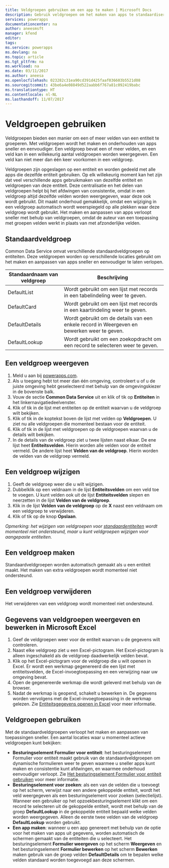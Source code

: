 ```yaml
---
title: Veldgroepen gebruiken om een app te maken | Microsoft Docs
description: Gebruik veldgroepen om het maken van apps te standaardiseren in databases.
services: powerapps
documentationcenter: na
author: aneesmsft
manager: kfend
editor: 
tags: 
ms.service: powerapps
ms.devlang: na
ms.topic: article
ms.tgt_pltfrm: na
ms.workload: na
ms.date: 03/11/2017
ms.author: aneesa
ms.openlocfilehash: 023282c31ea90cd391d425faaf036603b5521d08
ms.sourcegitcommit: 43be6a4e08849d522aabb6f767a81c092419babc
ms.translationtype: HT
ms.contentlocale: nl-NL
ms.lasthandoff: 11/07/2017
---
```

# <a name="use-field-groups"></a>Veldgroepen gebruiken
Veldgroepen bieden een manier om een of meer velden van een entiteit te groeperen. Met veldgroepen wordt het maken en onderhouden van apps sneller en eenvoudiger. Een veldgroep bevat een of meer velden, en een veld kan in een willekeurig aantal veldgroepen worden weergegeven. Een veld kan niet meer dan één keer voorkomen in een veldgroep.

Veldgroepen zijn opgeslagen op een entiteit en worden gedeeld met alle apps die dezelfde entiteit gebruiken. Op elk willekeurig moment kan het zijn dat veel verschillende apps gebruikmaken van dezelfde entiteit en veldgroepen van deze entiteit. Deze centralisatie en het delen van veldgroepen helpt bij het afdwingen van consistentie, omdat in een veldgroep altijd dezelfde velden worden weergegeven, waar deze ook wordt gebruikt. Dit maakt onderhoud gemakkelijk, omdat een wijziging in een veldgroep automatisch wordt weerspiegeld op alle plekken waar deze veldgroep wordt gebruikt. Het maken en aanpassen van apps verloopt sneller met behulp van veldgroepen, omdat de auteur van een toepassing met groepen velden werkt in plaats van met afzonderlijke velden.

## <a name="default-field-groups"></a>Standaardveldgroep
Common Data Service omvat verschillende standaardveldgroepen op entiteiten. Deze veldgroepen worden op verschillende locaties gebruikt om het maken en aanpassen van apps sneller en eenvoudiger te laten verlopen.

| Standaardnaam van veldgroep | Beschrijving |
| --- | --- |
| DefaultList |Wordt gebruikt om een lijst met records in een tabelindeling weer te geven. |
| DefaultCard |Wordt gebruikt om een lijst met records in een kaartindeling weer te geven. |
| DefaultDetails |Wordt gebruikt om de details van een enkele record in Weergeven en bewerken weer te geven. |
| DefaultLookup |Wordt gebruikt om een zoekopdracht om een record te selecteren weer te geven. |

## <a name="view-a-field-group"></a>Een veldgroep weergeven
1. Meld u aan bij [powerapps.com](https://web.powerapps.com).
2. Als u toegang hebt tot meer dan één omgeving, controleert u of u de juiste omgeving hebt geselecteerd met behulp van de omgevingskiezer in de bovenste balk.
3. Vouw de sectie **Common Data Service** uit en klik of tik op **Entiteiten** in het linkernavigatiedeelvenster.
4. Klik of tik in de lijst met entiteiten op de entiteit waarvan u de veldgroep wilt bekijken.
5. Klik of tik in de koptekst boven de lijst met velden op **Veldgroepen**. U ziet nu alle veldgroepen die momenteel bestaan voor de entiteit.
6. Klik of tik in de lijst met veldgroepen op de veldgroepen waarvan u de details wilt bekijken.
7. In de details van de veldgroep ziet u twee lijsten naast elkaar. De ene lijst heet **Entiteitsvelden**. Hierin worden alle velden voor de entiteit vermeld. De andere lijst heet **Velden van de veldgroep**. Hierin worden de velden van de veldgroep vermeld.

## <a name="modify-a-field-group"></a>Een veldgroep wijzigen
1. Geeft de veldgroep weer die u wilt wijzigen.
2. Dubbelklik op een veldnaam in de lijst **Entiteitsvelden** om een veld toe te voegen. U kunt velden ook uit de lijst **Entiteitsvelden** slepen en neerzetten in de lijst **Velden van de veldgroep**.
3. Klik in de lijst  **Velden van de veldgroep** op de **X** naast een veldnaam om een veldgroep te verwijderen.
4. Klik of tik op de knop **Opslaan**.

*Opmerking: het wijzigen van veldgroepen voor [standaardentiteiten](guided-learning/learning-common-data-service-entities.md) wordt momenteel niet ondersteund, maar u kunt veldgroepen wijzigen voor aangepaste entiteiten.*

## <a name="creating-a-field-group"></a>Een veldgroep maken
Standaardveldgroepen worden automatisch gemaakt als u een entiteit maakt. Het maken van extra veldgroepen wordt momenteel niet ondersteund.

## <a name="delete-a-field-group"></a>Een veldgroep verwijderen
Het verwijderen van een veldgroep wordt momenteel niet ondersteund.

## <a name="view-and-edit-field-group-data-in-microsoft-excel"></a>Gegevens van veldgroepen weergeven en bewerken in Microsoft Excel
1. Geef de veldgroepen weer voor de entiteit waarvan u de gegevens wilt controleren.
2. Naast elke veldgroep ziet u een Excel-pictogram. Het Excel-pictogram is alleen ingeschakeld als de veldgroep daadwerkelijk velden bevat.
3. Klik op het Excel-pictogram voor de veldgroep die u wilt openen in Excel. Er wordt een werkmap gegenereerd die een lijst met entiteitsvelden, de Excel-invoegtoepassing en een verwijzing naar uw omgeving bevat.
4. Open de gegenereerde werkmap die wordt geleverd met behulp van de browser.
5. Nadat de werkmap is geopend, schakelt u bewerken in. De gegevens worden vervolgens met de Excel-invoegtoepassing in de werkmap gelezen. Zie [Entiteitsgegevens openen in Excel](data-platform-interactive-excel.md) voor meer informatie.

## <a name="field-group-usage"></a>Veldgroepen gebruiken
Met de standaardveldgroepen verloopt het maken en aanpassen van toepassingen sneller. Een aantal locaties waar u momenteel actieve veldgroepen kunt bekijken:

* **Besturingselement Formulier voor entiteit**: het besturingselement Formulier voor entiteit maakt gebruik van de standaardveldgroepen om dynamische formulieren weer te geven waarmee u sneller apps kunt maken en consistentie kunt afdwingen, en waarmee onderhoud eenvoudiger verloopt. Zie [Het besturingselement Formulier voor entiteit gebruiken](entity-form-control.md) voor meer informatie.
* **Besturingselement voor zoeken**: als een van de velden die u toevoegt op het scherm, verwijst naar een andere gekoppelde entiteit, wordt het veld weergegeven als een besturingselement voor zoeken (selectielijst). Wanneer een gebruiker op het opzoekbesturingselement klikt om een record te selecteren uit de gekoppelde entiteit, wordt met behulp van de groep **DefaultLookup** in de gekoppelde entiteit bepaald welke velden worden weergegeven. Alleen de eerste twee velden van de veldgroep **DefaultLookup** worden gebruikt.
* **Een app maken**: wanneer u een app genereert met behulp van de optie voor het maken van apps uit gegevens, worden automatisch de schermen gemaakt van de entiteiten die u selecteert. Het besturingselement **Formulier weergeven** op het scherm **Weergeven** en het besturingselement **Formulier bewerken** op het scherm **Bewerken** maken gebruik van de groep velden **DefaultDetails** om te bepalen welke velden standaard worden toegevoegd aan deze schermen.


